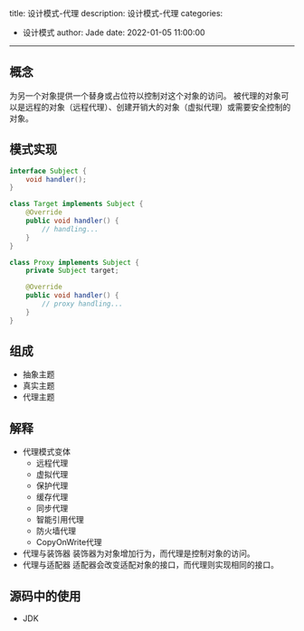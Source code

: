 title: 设计模式-代理
description: 设计模式-代理
categories:
  - 设计模式
author: Jade
date: 2022-01-05 11:00:00
---

## 概念
为另一个对象提供一个替身或占位符以控制对这个对象的访问。
被代理的对象可以是远程的对象（远程代理）、创建开销大的对象（虚拟代理）或需要安全控制的对象。

## 模式实现

```java
interface Subject {
    void handler();
}

class Target implements Subject {
    @Override
    public void handler() {
        // handling...
    }
}

class Proxy implements Subject {
    private Subject target;

    @Override
    public void handler() {
        // proxy handling...
    }
}
```

## 组成
- 抽象主题
- 真实主题
- 代理主题

## 解释
- 代理模式变体
  - 远程代理
  - 虚拟代理
  - 保护代理
  - 缓存代理
  - 同步代理
  - 智能引用代理
  - 防火墙代理
  - CopyOnWrite代理
- 代理与装饰器
    装饰器为对象增加行为，而代理是控制对象的访问。
- 代理与适配器
    适配器会改变适配对象的接口，而代理则实现相同的接口。

## 源码中的使用
- JDK
